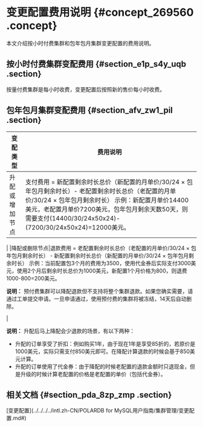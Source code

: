 # 变更配置费用说明 {#concept_269560 .concept}

本文介绍按小时付费集群和包年包月集群变更配置的费用说明。

## 按小时付费集群变配费用 {#section_e1p_s4y_uqb .section}

按量付费集群是每小时收费，变更配置后按照新的售价每小时收费。

## 包年包月集群变配费用 {#section_afv_zw1_pil .section}

|变配类型|费用说明|
|----|----|
|升配或增加节点|支付费用 = 新配置剩余时长总价（新配置的月单价/30/24 × 包年包月剩余时长）- 老配置剩余时长总价（老配置的月单价/30/24 × 包年包月剩余时长） 示例：新配置月单价14400美元，老配置月单价7200美元，包年包月剩余天数50天，则需要支付\(14400/30/24x50x24\)-\(7200/30/24x50x24\)=12000美元。

 |
|降配或删除节点|退款费用 = 老配置剩余时长总价（老配置的月单价/30/24 × 包年包月剩余时长） - 新配置剩余时长总价（新配置的月单价/30/24 × 包年包月剩余时长） 示例：当前配置包3个月的费用为3500，使用代金券后实际支付3000美元，使用2个月后剩余时长总价为1000美元，新配置1个月价格为800，则退费1000-800=200美元。

 **说明：** 预付费集群可以降配退款但不支持将整个集群退款。如果您确实需要，请通过工单提交申请。一旦申请通过，使用预付费的集群将被冻结，14天后自动删除。

 |

**说明：** 升配后马上降配会少退款的场景，有以下两种：

-   升配的订单享受了折扣：例如购买1年，由于现在1年是享受85折的，若原价是1000美元，实际只需支付850美元即可。在降配计算退款的时候会基于850美元计算。
-   升配的订单使用了代金券：由于降配的时候老配置的退款金额时只退现金，但是升级的时候计算老配置的价格是老配置的单价（包括代金券）。

## 相关文档 {#section_pda_8zp_zmp .section}

[变更配置](../../../../intl.zh-CN/POLARDB for MySQL用户指南/集群管理/变更配置.md#)


